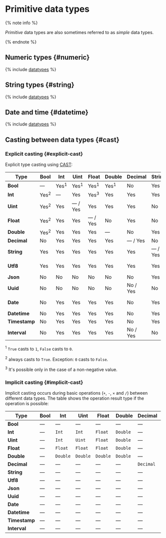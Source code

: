 # Primitive data types

{% note info %}

_Primitive_ data types are also sometimes referred to as _simple_ data types.

{% endnote %}

## Numeric types {#numeric}

{% include [datatypes](../../../_includes/datatypes_primitive_number.md) %}

## String types {#string}

{% include [datatypes](../../../_includes/datatypes_primitive_string.md) %}

## Date and time {#datetime}

{% include [datatypes](../../../_includes/datatypes_primitive_datetime.md) %}

## Casting between data types {#cast}

### Explicit casting {#explicit-cast}

Explicit type casting using [CAST](../syntax/expressions.md#cast):

Type | Bool | Int | Uint | Float | Double | Decimal | String | Utf8 | Json | Uuid | Date | Datetime | Timestamp | Interval
--- | --- | --- | --- | --- | --- | --- | --- | --- | --- | --- | --- | --- | --- | ---
**Bool** | — | Yes<sup>1</sup> | Yes<sup>1</sup> | Yes<sup>1</sup> | Yes<sup>1</sup> | No | Yes | No | No | No | No | No | No | No
**Int** | Yes<sup>2</sup> | — | Yes | Yes<sup>3</sup> | Yes | Yes | Yes | No | No | No | Yes | Yes | Yes | Yes
**Uint** | Yes<sup>2</sup> | Yes | — / Yes | Yes | Yes | Yes | No | No | No | Yes | Yes | Yes | Yes
**Float** | Yes<sup>2</sup> | Yes | Yes | — / Yes | No | Yes | No | No | No | No | No | No | No
**Double** | Yes<sup>2</sup> | Yes | Yes | Yes | — | No | Yes | No | No | No | No | No | No | No
**Decimal** | No | Yes | Yes | Yes | Yes | — / Yes | No | No | No | No | No | No | No
**String** | Yes | Yes | Yes | Yes | Yes | Yes | — / Yes | Yes | Yes | Yes | Yes | Yes | Yes
**Utf8** | Yes | Yes | Yes | Yes | Yes | Yes | Yes | — / No | No | Yes | Yes | Yes | Yes
**Json** | No | No | No | No | No | No | Yes | Yes | — | No | No | No | No | No
**Uuid** | No | No | No | No | No | No / Yes | No | No | — | No | No | No | No
**Date** | No | Yes | Yes | Yes | Yes | No | Yes | No | No | No | — / Yes | Yes | No
**Datetime** | No | Yes | Yes | Yes | Yes | No | Yes | No | No | No | Yes | — / Yes | No
**Timestamp** | No | Yes | Yes | Yes | Yes | No | Yes | No | No | No | Yes | Yes | — / No
**Interval** | No | Yes | Yes | Yes | Yes | No / Yes | No | No | No | No | No | No | — | —

<sup>1</sup> `True` casts to `1`, `False` casts to `0`.

<sup>2</sup> always casts to `True`. Exception: `0` casts to `False`.

<sup>3</sup>  It's possible only in the case of a non-negative value.

### Implicit casting {#implicit-cast}

Implicit casting occurs during basic operations (`+`, `-`, `×` and `/`) between different data types. The table shows the operation result type if the operation is possible:

Type | Bool | Int | Uint | Float | Double | Decimal | String | Utf8 | Json | Uuid | Date | Datetime | Timestamp | Interval
--- | --- | --- | --- | --- | --- | --- | --- | --- | --- | --- | --- | --- | --- | ---
**Bool** | — | — | — | — | — | — | — | — | — | — | — | — | — | —
**Int** | — | `Int` | `Int` | `Float` | `Double` | — | — | — | — | — | — | — | — | —
**Uint** | — | `Int` | `Uint` | `Float` | `Double` | — | — | — | — | — | — | — | — | —
**Float** | — | `Float` | `Float` | `Float` | `Double` | — | — | — | — | — | — | — | — | —
**Double** | — | `Double` | `Double` | `Double` | `Double` | — | — | — | — | — | — | — | — | —
**Decimal** | — | — | — | — | — | `Decimal` | — | — | — | — | — | — | — | —
**String** | — | — | — | — | — | — | — | — | — | — | — | — | — | —
**Utf8** | — | — | — | — | — | — | — | — | — | — | — | — | — | —
**Json** | — | — | — | — | — | — | — | — | — | — | — | — | — | —
**Uuid** | — | — | — | — | — | — | — | — | — | — | — | — | — | —
**Date** | — | — | — | — | — | — | — | — | — | — | — | — | — | `Date`
**Datetime** | — | — | — | — | — | — | — | — | — | — | — | — | — | `Datetime`
**Timestamp** | — | — | — | — | — | — | — | — | — | — | — | — | — | `Timestamp`
**Interval** | — | — | — | — | — | — | — | — | — | — | `Date` | `Datetime` | `Timestamp` | `Interval`

